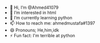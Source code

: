 - 👋 Hi, I’m @Ahmed41079
- 👀 I’m interested in html
- 🌱 I’m currently learning python
- 📫 How to reach me: ahmedmustafa#1397
- 😄 Pronouns; He,him,idk
- ⚡ Fun fact: I'm terrible at python 

<!---
Ahmed41079/Ahmed41079 is a ✨ special ✨ repository because its `README.md` (this file) appears on your GitHub profile.
You can click the Preview link to take a look at your changes.
--->
